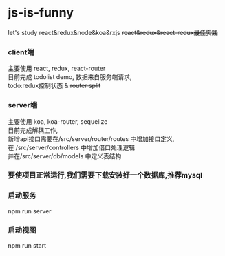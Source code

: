 # js-is-funny
let's study react&redux&node&koa&rxjs
<del>react&redux&react-redux最佳实践</del>

### client端
主要使用 react, redux, react-router <br/>
目前完成 todolist demo, 数据来自服务端请求, <br/>
todo:redux控制状态 & <del>router split</del><br/>

### server端
主要使用 koa, koa-router, sequelize <br/>
目前完成解耦工作, <br/>
新增api接口需要在/src/server/router/routes 中增加接口定义, <br/>
在 /src/server/controllers 中增加借口处理逻辑 <br/>
并在/src/server/db/models 中定义表结构 <br/>

### 要使项目正常运行,我们需要下载安装好一个数据库,推荐mysql

### 启动服务
npm run server

### 启动视图
npm run start

